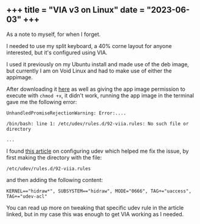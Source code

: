 +++
title = "VIA v3 on Linux"
date = "2023-06-03"
+++
---
As a note to myself, for when I forget.

I needed to use my split keyboard, a 40% corne layout for anyone interested, but it's configured using VIA.

I used it previously on my Ubuntu install and made use of the deb image, but currently I am on Void Linux and had to make use of either the appimage.

After downloading it <a href="https://github.com/the-via/releases/releases" target="_blank">here</a> as well as giving the app image permission to execute with ``chmod +x``, it didn't work, running the app image in the terminal gave me the following error:

```
UnhandledPromiseRejectionWarning: Error:....

/bin/bash: line 1: /etc/udev/rules.d/92-viia.rules: No such file or directory

...
```

I found <a href="https://get.vial.today/manual/linux-udev.html" target="_blank" >this article</a> on configuring udev which helped me fix the issue, by first making the directory with the file:

```
/etc/udev/rules.d/92-viia.rules
```
and then adding the following content:

```
KERNEL=="hidraw*", SUBSYSTEM=="hidraw", MODE="0666", TAG+="uaccess", TAG+="udev-acl"
```

You can read up more on tweaking that specific udev rule in the article linked, but in my case this was enough to get VIA working as I needed.
